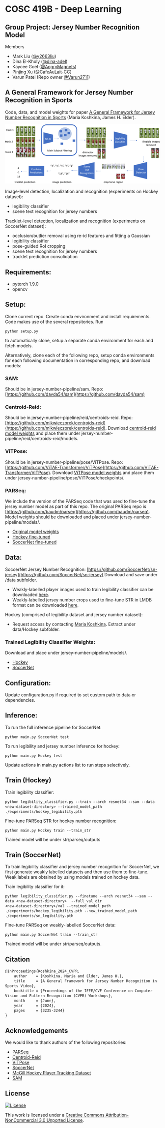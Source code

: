 # COSC 419B - Deep Learning

## Group Project: Jersey Number Recognition Model

Members

- Mark Liu ([@y2663liu](https://github.com/y2663liu))
- Dina El-Kholy ([@dina-adel](https://github.com/dina-adel))
- Kaycee Goel ([@AngryMagnets](https://github.com/AngryMagnets))
- Pinjing Xu ([@CafeAuLait-CC](https://github.com/CafeAuLait-CC))
- Varun Patel (Repo owner [@Varun2711](https://github.com/Varun2711))

## A General Framework for Jersey Number Recognition in Sports

Code, data, and model weights for paper  [A General Framework for Jersey Number Recognition in Sports](https://openaccess.thecvf.com/content/CVPR2024W/CVsports/papers/Koshkina_A_General_Framework_for_Jersey_Number_Recognition_in_Sports_Video_CVPRW_2024_paper.pdf) (Maria Koshkina, James H. Elder).

![Pipeline](docs/soccer_pipeline.png)

Image-level detection, localization and recognition (experiments on Hockey dataset):
  - legibility classifier
  - scene text recognition for jersey numbers

Tracklet-level detection, localization and recognition (experiments on SoccerNet dataset):
  - occlusion/outlier removal using re-id features and fitting a Gaussian
  - legibility classifier
  - pose-guided RoI cropping
  - scene text recognition for jersey numbers
  - tracklet prediction consolidation

## Requirements:
* pytorch 1.9.0
* opencv

## Setup:
Clone current repo.
Create conda environment and install requirements.
Code makes use of the several repositories. Run 
```
python setup.py 
```

to automatically clone, setup a separate conda environment for each and fetch models. 

Alternatively,  clone each of the following repo, setup conda environments for each following documentation in corresponding repo, and download models:
### SAM:
Should be in jersey-number-pipeline/sam. Repo: [https://github.com/davda54/sam](https://github.com/davda54/sam)

### Centroid-Reid:
Should be in jersey-number-pipeline/reid/centroids-reid. Repo: [https://github.com/mikwieczorek/centroids-reid](https://github.com/mikwieczorek/centroids-reid).
Download [centroid-reid model weights](https://drive.google.com/file/d/1bSUNpvMfJkvCFOu-TK-o7iGY1p-9BxmO/view?usp=sharing) and place 
them under jersey-number-pipeline/reid/centroids-reid/models.

### ViTPose:
Should be in jersey-number-pipeline/pose/ViTPose. Repo: [https://github.com/ViTAE-Transformer/ViTPose](https://github.com/ViTAE-Transformer/ViTPose).
Download [ViTPose model weights](https://1drv.ms/u/s!AimBgYV7JjTlgShLMI-kkmvNfF_h?e=dEhGHe) and place 
them under jersey-number-pipeline/pose/ViTPose/checkpoints/.

### PARSeq:
We include the version of the PARSeq code that was used to fine-tune the jersey number model as part of this repo. The original PARSeq repo is [https://github.com/baudm/parseq](https://github.com/baudm/parseq). Model weights should be downloaded and placed under jersey-number-pipeline/models/. 
* [Original model weights](https://drive.google.com/file/d/1AK_GnM6pIYyfIf3tBYSKIyR3Fa3Z46Cx/view?usp=sharing)
* [Hockey fine-tuned](https://drive.google.com/file/d/1FyM31xvSXFRusN0sZH0EWXoHwDfB9WIE/view?usp=sharing)
* [SoccerNet fine-tuned](https://drive.google.com/file/d/1uRln22tlhneVt3P6MePmVxBWSLMsL3bm/view?usp=sharing)


## Data:
SoccerNet Jersey Number Recognition:
[https://github.com/SoccerNet/sn-jersey](https://github.com/SoccerNet/sn-jersey)
Download and save under /data subfolder. 

* Weakly-labelled player images used to train legibility classifier can be downloaded [here](https://drive.google.com/file/d/1CmJfUmS_ZudgEiCT14b2CbyMA3nEO_uy/view?usp=sharing). 
* Weakly-labelled jersey number crops used to fine-tune STR in LMDB format can be downloaded [here](https://drive.google.com/file/d/1PX8XDF3nNMZAvcjL6M5hurwX78ePAhSs/view?usp=sharing).

Hockey (comprised of legibility dataset and jersey number dataset): 
* Request access by contacting [Maria Koshkina](mailto:koshkina@hotmail.com?subject=Hockey). Extract under data/Hockey subfolder.

### Trained Legibility Classifier Weights:
Download and place under jersey-number-pipeline/models/.
* [Hockey](https://drive.google.com/file/d/1RfxINtZ_wCNVF8iZsiMYuFOP7KMgqgDp/view?usp=sharing)
* [SoccerNet](https://drive.google.com/file/d/18HAuZbge3z8TSfRiX_FzsnKgiBs-RRNw/view?usp=sharing)


## Configuration:
Update configuration.py if required to set custom path to data or dependencies. 

## Inference:
To run the full inference pipeline for SoccerNet:
```
python main.py SoccerNet test
```
To run legibility and jersey number inference for hockey:
```
python main.py Hockey test
```
Update actions in main.py actions list to run steps selectively.

## Train (Hockey)
Train legibility classifier:
```
python legibility_classifier.py --train --arch resnet34 --sam --data <new-dataset-directory> --trained_model_path ./experiments/hockey_legibility.pth
```

Fine-tune PARSeq STR for hockey number recognition:
```
python main.py Hockey train --train_str
```

Trained model will be under str/parseq/outputs

## Train (SoccerNet)
To train legibility classifier and jersey number recognition for SoccerNet, we first generate weakly labelled datasets and then use them to fine-tune.
Weak labels are obtained by using models trained on hockey data.

Train legibility classifier for it:
```
python legibility_classifier.py --finetune --arch resnet34 --sam --data <new-dataset-directory>  --full_val_dir
<new-dataset-directory>/val --trained_model_path ./experiments/hockey_legibility.pth --new_trained_model_path ./experiments/sn_legibility.pth
```

Fine-tune PARSeq on weakly-labelled SoccerNet data:
```
python main.py SoccerNet train --train_str
```

Trained model will be under str/parseq/outputs.

## Citation
```
@InProceedings{Koshkina_2024_CVPR,
    author    = {Koshkina, Maria and Elder, James H.},
    title     = {A General Framework for Jersey Number Recognition in Sports Video},
    booktitle = {Proceedings of the IEEE/CVF Conference on Computer Vision and Pattern Recognition (CVPR) Workshops},
    month     = {June},
    year      = {2024},
    pages     = {3235-3244}
}
```

## Acknowledgements
We would like to thank authors of the following repositories: 
* [PARSeq](https://github.com/baudm/parseq)
* [Centroid-Reid](https://github.com/mikwieczorek/centroids-reid)
* [ViTPose](https://github.com/ViTAE-Transformer/ViTPose)
* [SoccerNet](https://github.com/SoccerNet/sn-jersey)
* [McGill Hockey Player Tracking Dataset](https://github.com/grant81/hockeyTrackingDataset)
* [SAM](https://github.com/davda54/sam)

## License
[![License](https://i.creativecommons.org/l/by-nc/3.0/88x31.png)](http://creativecommons.org/licenses/by-nc/3.0/)

This work is licensed under a [Creative Commons Attribution-NonCommercial 3.0 Unported License](http://creativecommons.org/licenses/by-nc/3.0/).
